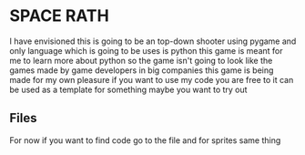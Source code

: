 # SPACE RATH
I have envisioned this is going to be an top-down shooter using pygame and only language which is going to be uses is python this game is meant for me to learn more about python so the game isn't going to look like the games made by game developers in big companies this game is being made for my own pleasure if you want to use my code you are free to it can be used as a template for something maybe you want to try out


## Files
For now if you want to find code go to the file and for sprites same thing

